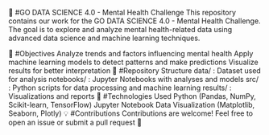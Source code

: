 🧠 #GO DATA SCIENCE 4.0 - Mental Health Challenge
This repository contains our work for the GO DATA SCIENCE 4.0 - Mental Health Challenge. The goal is to explore and analyze mental health-related data using advanced data science and machine learning techniques.

📌 #Objectives
Analyze trends and factors influencing mental health
Apply machine learning models to detect patterns and make predictions
Visualize results for better interpretation
📁 #Repository Structure
data/ : Dataset used for analysis
notebooks/ : Jupyter Notebooks with analyses and models
src/ : Python scripts for data processing and machine learning
results/ : Visualizations and reports
🚀 #Technologies Used
Python (Pandas, NumPy, Scikit-learn, TensorFlow)
Jupyter Notebook
Data Visualization (Matplotlib, Seaborn, Plotly)
💡 #Contributions
Contributions are welcome! Feel free to open an issue or submit a pull request 🚀

